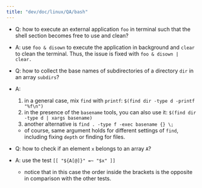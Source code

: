 ```yaml
---
title: "dev/doc/linux/QA/bash"
---
```


* Q: how to execute an external application `foo` in terminal such that the shell section becomes free to use and clean?
* A: use `foo & disown` to execute the application in background and `clear` to clean the terminal. Thus, the issue is fixed with `foo & disown | clear.`

* Q: how to collect the base names of subdirectories of a directory `dir` in an array `subdirs`?
* A: 
    1. in a general case, mix `find` with `printf`: `$(find dir -type d -printf "%f\n")`
    2. in the presence of the `basename` tools, you can also use it: `$(find dir -type d | xargs basename)`
    3. another alternative is `find . -type f -exec basename {} \;`
    *  of course, same argument holds for different settings of `find`, including fixing `depth` or finding for files.
    
* Q: how to check if an element `x` belongs to an array `A`?
* A: use the test `[[ "${A[@]}" =~ "$x" ]]`
    * notice that in this case the order inside the brackets is the opposite in comparison with the other tests. 
 
